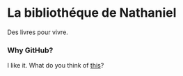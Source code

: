 # La bibliothéque de Nathaniel

Des livres pour vivre. 

### Why GitHub?

I like it. What do you think of [this][1]?

[1]: ./generation1/README.pdf
